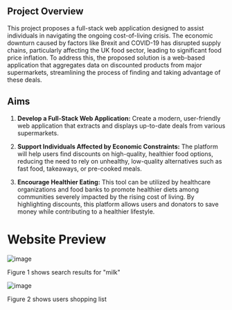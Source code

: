 ## Project Overview
This project proposes a full-stack web application designed to assist individuals in navigating the ongoing cost-of-living crisis. The economic downturn caused by factors like Brexit and COVID-19 has disrupted supply chains, particularly affecting the UK food sector, leading to significant food price inflation. To address this, the proposed solution is a web-based application that aggregates data on discounted products from major supermarkets, streamlining the process of finding and taking advantage of these deals.

## Aims
1. **Develop a Full-Stack Web Application:** Create a modern, user-friendly web application that extracts and displays up-to-date deals from various supermarkets.

2. **Support Individuals Affected by Economic Constraints:** The platform will help users find discounts on high-quality, healthier food options, reducing the need to rely on unhealthy, low-quality alternatives such as fast food, takeaways, or pre-cooked meals.

3. **Encourage Healthier Eating:** This tool can be utilized by healthcare organizations and food banks to promote healthier diets among communities severely impacted by the rising cost of living. By highlighting discounts, this platform allows users and donators to save money while contributing to a healthier lifestyle.


# Website Preview
![image](https://github.com/user-attachments/assets/7f805b84-5b9b-4cec-aa17-bf5c08d33cdf)

Figure 1 shows search results for "milk"



![image](https://github.com/user-attachments/assets/93fc7e1e-30dc-4fb4-b16b-f29246c91b85)

Figure 2 shows users shopping list


